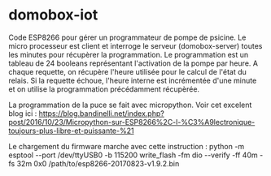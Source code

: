 # domobox-iot
Code ESP8266 pour gérer un programmateur de pompe de psicine.
Le micro processeur est client et interroge le serveur (domobox-server) toutes les minutes pour récupèrer la programmation.
Le programmation est un tableau de 24 booleans représentant l'activation de la pompe par heure.
A chaque requette, on récupère l'heure utilisée pour le calcul de l'état du relais.
Si la requette échoue, l'heure interne est incrémentée d'une minute et on utilise la programmation précédamment récupèrée.

La programmation de la puce se fait avec micropython.
Voir cet excelent blog ici : https://blog.bandinelli.net/index.php?post/2016/10/23/Micropython-sur-ESP8266%2C-l-%C3%A9lectronique-toujours-plus-libre-et-puissante-%21

Le chargement du firmware marche avec cette instruction : 
python -m esptool --port /dev/ttyUSB0 -b 115200 write_flash -fm dio --verify -ff 40m -fs 32m 0x0 /path/to/esp8266-20170823-v1.9.2.bin 


